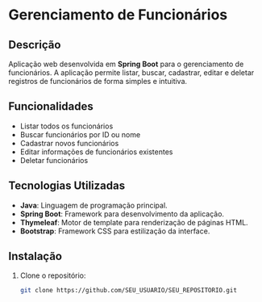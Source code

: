# Gerenciamento de Funcionários

## Descrição
Aplicação web desenvolvida em **Spring Boot** para o gerenciamento de funcionários. A aplicação permite listar, buscar, cadastrar, editar e deletar registros de funcionários de forma simples e intuitiva.

## Funcionalidades
- Listar todos os funcionários
- Buscar funcionários por ID ou nome
- Cadastrar novos funcionários
- Editar informações de funcionários existentes
- Deletar funcionários

## Tecnologias Utilizadas
- **Java**: Linguagem de programação principal.
- **Spring Boot**: Framework para desenvolvimento da aplicação.
- **Thymeleaf**: Motor de template para renderização de páginas HTML.
- **Bootstrap**: Framework CSS para estilização da interface.

## Instalação
1. Clone o repositório:
   ```bash
   git clone https://github.com/SEU_USUARIO/SEU_REPOSITORIO.git

